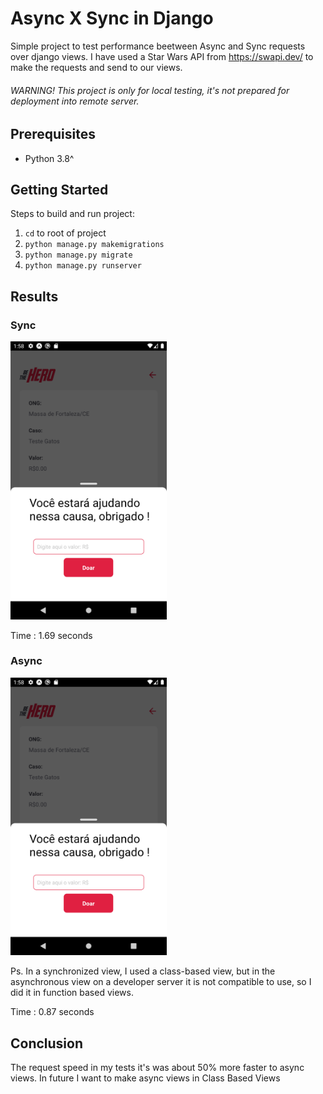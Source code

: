 # Async X Sync in Django

Simple project to test performance beetween Async and Sync requests over django views. I have used a Star Wars API from https://swapi.dev/
to make the requests and send to our views.

###### WARNING! This project is only for local testing, it's not prepared for deployment into remote server.

## Prerequisites

* Python 3.8^

## Getting Started

Steps to build and run project:

1. `cd` to root of project
2. `python manage.py makemigrations`
3. `python manage.py migrate`
3. `python manage.py runserver`

## Results

### Sync

<img alt="GitHub last commit" src="https://github.com/johnatasr/Be-The-Hero-Mobile/blob/master/screens/6.png" width="250">

Time : 1.69 seconds

### Async

<img alt="GitHub last commit" src="https://github.com/johnatasr/Be-The-Hero-Mobile/blob/master/screens/6.png" width="250">

Ps. In a synchronized view, I used a class-based view, but in the asynchronous view on a developer server it is not compatible to use, 
so I did it in function based views.

Time : 0.87 seconds

## Conclusion

The request speed in my tests it's was about 50% more faster to async views. In future I want to make async views in Class Based Views 